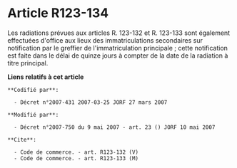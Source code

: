 # Article R123-134

Les radiations prévues aux articles R. 123-132 et R. 123-133 sont également effectuées d'office aux lieux des
immatriculations secondaires sur notification par le greffier de l'immatriculation principale ; cette notification est faite
dans le délai de quinze jours à compter de la date de la radiation à titre principal.

**Liens relatifs à cet article**

	**Codifié par**:

	  - Décret n°2007-431 2007-03-25 JORF 27 mars 2007

	**Modifié par**:

	  - Décret n°2007-750 du 9 mai 2007 - art. 23 () JORF 10 mai 2007

	**Cite**:

	  - Code de commerce. - art. R123-132 (V)
	  - Code de commerce. - art. R123-133 (M)
